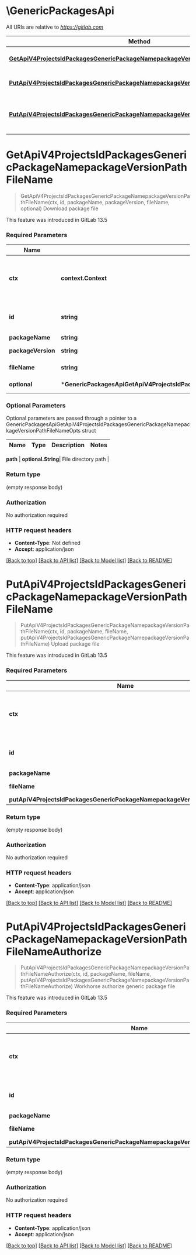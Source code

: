 # \GenericPackagesApi

All URIs are relative to *https://gitlab.com*

Method | HTTP request | Description
------------- | ------------- | -------------
[**GetApiV4ProjectsIdPackagesGenericPackageNamepackageVersionPathFileName**](GenericPackagesApi.md#GetApiV4ProjectsIdPackagesGenericPackageNamepackageVersionPathFileName) | **Get** /api/v4/projects/{id}/packages/generic/{package_name}/*package_version/(*path/){file_name} | Download package file
[**PutApiV4ProjectsIdPackagesGenericPackageNamepackageVersionPathFileName**](GenericPackagesApi.md#PutApiV4ProjectsIdPackagesGenericPackageNamepackageVersionPathFileName) | **Put** /api/v4/projects/{id}/packages/generic/{package_name}/*package_version/(*path/){file_name} | Upload package file
[**PutApiV4ProjectsIdPackagesGenericPackageNamepackageVersionPathFileNameAuthorize**](GenericPackagesApi.md#PutApiV4ProjectsIdPackagesGenericPackageNamepackageVersionPathFileNameAuthorize) | **Put** /api/v4/projects/{id}/packages/generic/{package_name}/*package_version/(*path/){file_name}/authorize | Workhorse authorize generic package file


# **GetApiV4ProjectsIdPackagesGenericPackageNamepackageVersionPathFileName**
> GetApiV4ProjectsIdPackagesGenericPackageNamepackageVersionPathFileName(ctx, id, packageName, packageVersion, fileName, optional)
Download package file

This feature was introduced in GitLab 13.5

### Required Parameters

Name | Type | Description  | Notes
------------- | ------------- | ------------- | -------------
 **ctx** | **context.Context** | context for authentication, logging, cancellation, deadlines, tracing, etc.
  **id** | **string**| The ID or URL-encoded path of the project | 
  **packageName** | **string**| Package name | 
  **packageVersion** | **string**| Package version | 
  **fileName** | **string**| Package file name | 
 **optional** | ***GenericPackagesApiGetApiV4ProjectsIdPackagesGenericPackageNamepackageVersionPathFileNameOpts** | optional parameters | nil if no parameters

### Optional Parameters
Optional parameters are passed through a pointer to a GenericPackagesApiGetApiV4ProjectsIdPackagesGenericPackageNamepackageVersionPathFileNameOpts struct

Name | Type | Description  | Notes
------------- | ------------- | ------------- | -------------




 **path** | **optional.String**| File directory path | 

### Return type

 (empty response body)

### Authorization

No authorization required

### HTTP request headers

 - **Content-Type**: Not defined
 - **Accept**: application/json

[[Back to top]](#) [[Back to API list]](../README.md#documentation-for-api-endpoints) [[Back to Model list]](../README.md#documentation-for-models) [[Back to README]](../README.md)

# **PutApiV4ProjectsIdPackagesGenericPackageNamepackageVersionPathFileName**
> PutApiV4ProjectsIdPackagesGenericPackageNamepackageVersionPathFileName(ctx, id, packageName, fileName, putApiV4ProjectsIdPackagesGenericPackageNamepackageVersionPathFileName)
Upload package file

This feature was introduced in GitLab 13.5

### Required Parameters

Name | Type | Description  | Notes
------------- | ------------- | ------------- | -------------
 **ctx** | **context.Context** | context for authentication, logging, cancellation, deadlines, tracing, etc.
  **id** | **string**| The ID or URL-encoded path of the project | 
  **packageName** | **string**| Package name | 
  **fileName** | **string**| Package file name | 
  **putApiV4ProjectsIdPackagesGenericPackageNamepackageVersionPathFileName** | [**PutApiV4ProjectsIdPackagesGenericPackageNamepackageVersionPathFileName**](PutApiV4ProjectsIdPackagesGenericPackageNamepackageVersionPathFileName.md)|  | 

### Return type

 (empty response body)

### Authorization

No authorization required

### HTTP request headers

 - **Content-Type**: application/json
 - **Accept**: application/json

[[Back to top]](#) [[Back to API list]](../README.md#documentation-for-api-endpoints) [[Back to Model list]](../README.md#documentation-for-models) [[Back to README]](../README.md)

# **PutApiV4ProjectsIdPackagesGenericPackageNamepackageVersionPathFileNameAuthorize**
> PutApiV4ProjectsIdPackagesGenericPackageNamepackageVersionPathFileNameAuthorize(ctx, id, packageName, fileName, putApiV4ProjectsIdPackagesGenericPackageNamepackageVersionPathFileNameAuthorize)
Workhorse authorize generic package file

This feature was introduced in GitLab 13.5

### Required Parameters

Name | Type | Description  | Notes
------------- | ------------- | ------------- | -------------
 **ctx** | **context.Context** | context for authentication, logging, cancellation, deadlines, tracing, etc.
  **id** | **string**| The ID or URL-encoded path of the project | 
  **packageName** | **string**| Package name | 
  **fileName** | **string**| Package file name | 
  **putApiV4ProjectsIdPackagesGenericPackageNamepackageVersionPathFileNameAuthorize** | [**PutApiV4ProjectsIdPackagesGenericPackageNamepackageVersionPathFileNameAuthorize**](PutApiV4ProjectsIdPackagesGenericPackageNamepackageVersionPathFileNameAuthorize.md)|  | 

### Return type

 (empty response body)

### Authorization

No authorization required

### HTTP request headers

 - **Content-Type**: application/json
 - **Accept**: application/json

[[Back to top]](#) [[Back to API list]](../README.md#documentation-for-api-endpoints) [[Back to Model list]](../README.md#documentation-for-models) [[Back to README]](../README.md)

